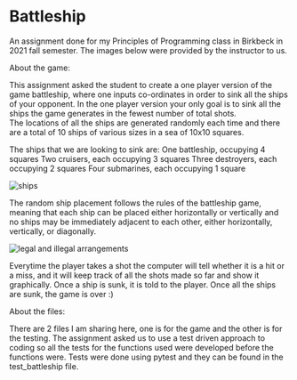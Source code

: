 # Battleship
An assignment done for my Principles of Programming class in Birkbeck in 2021 fall semester.
The images below were provided by the instructor to us.

About the game:

This assignment asked the student to create a one player version of the game battleship, where one inputs co-ordinates in order to sink all the ships of your opponent. 
In the one player version your only goal is to sink all the ships the game generates in the fewest number of total shots.  
The locations of all the ships are generated randomly each time and there are a total of 10 ships of various sizes in a sea of 10x10 squares.

The ships that we are looking to sink are:
One battleship, occupying 4 squares
Two cruisers, each occupying 3 squares
Three destroyers, each occupying 2 squares
Four submarines, each occupying 1 square

![ships](https://www.dcs.bbk.ac.uk/~vlad/pop1/project2021/battleships.PNG)

The random ship placement follows the rules of the battleship game, meaning that each ship can be placed either horizontally or vertically and no ships may be immediately adjacent to each other, either horizontally, vertically, or diagonally.

![legal and illegal arrangements](https://www.dcs.bbk.ac.uk/~vlad/pop1/project2021/arrangement.PNG)

Everytime the player takes a shot the computer will tell whether it is a hit or a miss, and it will keep track of all the shots made so far and show it graphically.
Once a ship is sunk, it is told to the player.
Once all the ships are sunk, the game is over :)

About the files:

There are 2 files I am sharing here, one is for the game and the other is for the testing.
The assignment asked us to use a test driven approach to coding so all the tests for the functions used were developed before the functions were.
Tests were done using pytest and they can be found in the test_battleship file.


